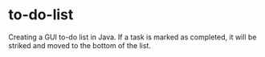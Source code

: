 # to-do-list
Creating a GUI to-do list in Java. 
If a task is marked as completed, it will be striked and moved to the bottom of the list.
